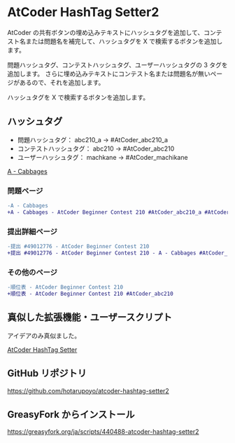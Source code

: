 # AtCoder HashTag Setter2

AtCoder の共有ボタンの埋め込みテキストにハッシュタグを追加して、コンテスト名または問題名を補完して、ハッシュタグを X で検索するボタンを追加します。

問題ハッシュタグ、コンテストハッシュタグ、ユーザーハッシュタグの 3 タグを追加します。
さらに埋め込みテキストにコンテスト名または問題名が無いページがあるので、それを追加します。

ハッシュタグを X で検索するボタンを追加します。

## ハッシュタグ

- 問題ハッシュタグ： abc210_a → #AtCoder_abc210_a
- コンテストハッシュタグ： abc210 → #AtCoder_abc210
- ユーザーハッシュタグ： machkane → #AtCoder_machikane

[A \- Cabbages](https://atcoder.jp/contests/abc210/tasks/abc210_a)

### 問題ページ

```diff
-A - Cabbages
+A - Cabbages - AtCoder Beginner Contest 210 #AtCoder_abc210_a #AtCoder_abc210
```

### 提出詳細ページ

```diff
-提出 #49012776 - AtCoder Beginner Contest 210
+提出 #49012776 - AtCoder Beginner Contest 210 - A - Cabbages #AtCoder_abc210_a #AtCoder_abc210 #AtCoder_machikane
```

### その他のページ

```diff
-順位表 - AtCoder Beginner Contest 210
+順位表 - AtCoder Beginner Contest 210 #AtCoder_abc210
```

## 真似した拡張機能・ユーザースクリプト

アイデアのみ真似ました。

[AtCoder HashTag Setter](https://greasyfork.org/ja/scripts/422324-atcoder-hashtag-setter)

## GitHub リポジトリ

<https://github.com/hotarupoyo/atcoder-hashtag-setter2>

## GreasyFork からインストール

<https://greasyfork.org/ja/scripts/440488-atcoder-hashtag-setter2>

